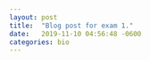 ```yaml
---
layout: post
title:  "Blog post for exam 1."
date:   2019-11-10 04:56:48 -0600
categories: bio
---
```




